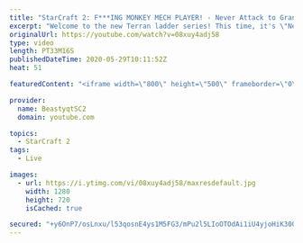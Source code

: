 ```yaml
---
title: "StarCraft 2: F***ING MONKEY MECH PLAYER! - Never Attack to Grandmaster"
excerpt: "Welcome to the new Terran ladder series! This time, it's \"Never Attack to Grandmaster!\" In this challenge, I play as Terran on the EU ladder, and in every game I'm not allowed to attack with any units except for using Ghosts. I'm allowed to make any army units for defending, as long as I don't attack"
originalUrl: https://youtube.com/watch?v=08xuy4adj58
type: video
length: PT33M16S
publishedDateTime: 2020-05-29T10:11:52Z
heat: 51

featuredContent: "<iframe width=\"800\" height=\"500\" frameborder=\"0\" src=\"https://www.youtube.com/embed/08xuy4adj58\" allow=\"accelerometer; autoplay; encrypted-media; gyroscope; picture-in-picture\" allowfullscreen></iframe>"

provider:
  name: BeastyqtSC2
  domain: youtube.com

topics:
  - StarCraft 2
tags:
  - Live

images:
  - url: https://i.ytimg.com/vi/08xuy4adj58/maxresdefault.jpg
    width: 1280
    height: 720
    isCached: true

secured: "+y6OnP7/osLnxu/l53qosnE4ys1M5FG3/mPu2l5LIoOTOdAi1iU4yjoHiK300mRBnHmey4FysoV+15sTRWq8J9umqTWI/i7MRkejv2LlTIerQDhtaBI7AcWdu5ZvRy6QA42emnuljNNRUzTkMfK3kbyNwze6T9+sMChzr78lJ/xtwpQ6xJE5ZBtMQFK9JoAZvf2amuA5gydU+nz4F8vA+Y0jYVc80Sil28h4f7HHVbZ3jf9dnA/NP1ySzhyPff1cVNBxasIWh6Pwa/j3AeqatVRGmfeYEekwALuTzwqsAdgxsrgGxdJFOAVYRkmYa1kHGZT5aKjEeVBQWB+7gU9AzNAsDHC+pV+xzs87LlL3IF84xhEy251Qka/WQiFjNd2LPWmKqzjFdlb87LYaDS1uGw+03dGiqygVAzHjfr+a99g=;uG+nq8dDbLU0jSxCwjz2YA=="
---
```


